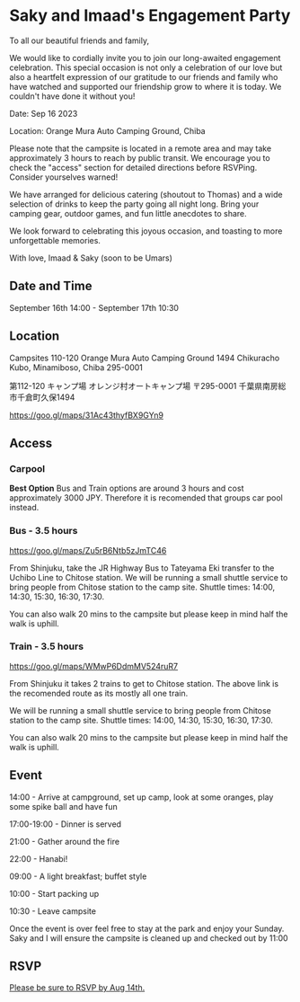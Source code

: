 # Saky and Imaad's Engagement Party

To all our beautiful friends and family,

We would like to cordially invite you to join our long-awaited engagement celebration. This special occasion is not only a celebration of our love but also a heartfelt expression of our gratitude to our friends and family who have watched and supported our friendship grow to where it is today. We couldn't have done it without you!


Date: Sep 16 2023

Location: Orange Mura Auto Camping Ground, Chiba



Please note that the campsite is located in a remote area and may take approximately 3 hours to reach by public transit. We encourage you to check the "access" section for detailed directions before RSVPing. Consider yourselves warned!

We have arranged for delicious catering (shoutout to Thomas) and a wide selection of drinks to keep the party going all night long. Bring your camping gear, outdoor games, and fun little anecdotes to share.

We look forward to celebrating this joyous occasion, and toasting to more unforgettable memories.

With love,
Imaad & Saky
 (soon to be Umars)


## Date and Time

September 16th 14:00 - September 17th 10:30


## Location

Campsites 110-120
Orange Mura Auto Camping Ground
1494 Chikuracho Kubo, Minamiboso, Chiba 295-0001

第112-120 キャンプ場
オレンジ村オートキャンプ場
〒295-0001 千葉県南房総市千倉町久保1494

[https://goo.gl/maps/31Ac43thyfBX9GYn9
](https://goo.gl/maps/31Ac43thyfBX9GYn9
)
## Access
### Carpool
**Best Option**
Bus and Train options are around 3 hours and cost approximately 3000 JPY. Therefore it is recomended that groups car pool instead.

### Bus - 3.5 hours

[https://goo.gl/maps/Zu5rB6Ntb5zJmTC46
](https://goo.gl/maps/Zu5rB6Ntb5zJmTC46
)


From Shinjuku, take the JR Highway Bus to Tateyama Eki transfer to the Uchibo Line to Chitose station. We will be running a small shuttle service to bring people from Chitose station to the camp site. Shuttle times: 14:00, 14:30, 15:30, 16:30, 17:30. 

You can also walk 20 mins to the campsite but please keep in mind half the walk is uphill.

### Train - 3.5 hours

[https://goo.gl/maps/WMwP6DdmMV524ruR7
](https://goo.gl/maps/WMwP6DdmMV524ruR7
)


From Shinjuku it takes 2 trains to get to Chitose station. The above link is the recomended route as its mostly all one train.

We will be running a small shuttle service to bring people from Chitose station to the camp site. Shuttle times: 14:00, 14:30, 15:30, 16:30, 17:30. 

You can also walk 20 mins to the campsite but please keep in mind half the walk is uphill.


## Event

14:00 - Arrive at campground, set up camp, look at some oranges, play some spike ball and have fun

17:00-19:00 - Dinner is served

21:00 - Gather around the fire

22:00 - Hanabi! 

09:00 - A light breakfast; buffet style

10:00 - Start packing up

10:30 - Leave campsite 

Once the event is over feel free to stay at the park and enjoy your Sunday. Saky and I will ensure the campsite is cleaned up and checked out by 11:00

## RSVP 
[Please be sure to RSVP by Aug 14th.](https://docs.google.com/forms/d/e/1FAIpQLSfoCfaiYiACNi3OQM4MlrSjVowevk34uSm7M8_PFUBqznE_iw/viewform?usp=sf_link)
